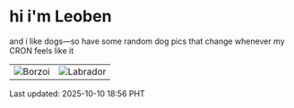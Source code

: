 # hi i'm Leoben

and i like dogs—so have some random dog pics that change whenever my CRON feels like it

|  |  |
|--------|----------|
| ![Borzoi](https://random-dog-vercel.vercel.app/api/random-borzoi?v=1760093806) | ![Labrador](https://random-dog-vercel.vercel.app/api/random-labrador?v=1760093806) |

Last updated: 2025-10-10 18:56 PHT
